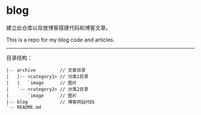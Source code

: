 # blog

建立此仓库以存放博客搭建代码和博客文章。

This is a repo for my blog code and articles.

***

目录结构：

```
|-- archive         // 文章目录
|   |-- <category1> // 分类1目录
|   |   `image      // 图片
|   `-- <category2> // 分类2目录
|       `image      // 图片
|-- blog            // 博客网站代码
`-- README.md
```

